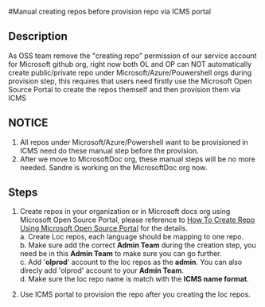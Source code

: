 #Manual creating repos before provision repo via ICMS portal

## Description
As OSS team remove the "creating repo" permission of our service account for Microsoft github org, right now both OL and OP can 
NOT automatically create public/private repo under Microsoft/Azure/Pouwershell orgs during provision step, this requires that users need firstly use the Microsoft Open Source Portal to create the repos themself and then provision them via ICMS

## NOTICE

1. All repos under Microsoft/Azure/Powershell want to be provisioned in ICMS need do these manual step before the provision.  
2. After we move to MicrosoftDoc org, these manual steps will be no more needed. Sandre is working on the MicrosoftDoc org now.

## Steps

1. Create repos in your organization or in Microsoft docs org using Microsoft Open Source Portal, please reference to [How To Create Repo Using Microsoft Open Source Portal](loc_create_repo_using_open_source_portal.md) for the details.  
    a. Create Loc repos, each language should be mapping to one repo.   
    b. Make sure add the correct **Admin Team** during the creation step, you need be in this **Admin Team** to make sure you can go further.      
    c. Add '**olprod**' account to the loc repos as the **admin**. You can also direcly add 'olprod' account to your **Admin Team**.    
    d. Make sure the loc repo name is match with the **ICMS name format**.   
  
2. Use ICMS portal to provision the repo after you creating the loc repos.
